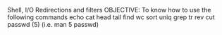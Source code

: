 Shell, I/O Redirections and filters
OBJECTIVE: To know how to use the following commands
echo
cat
head
tail
find
wc
sort
uniq
grep
tr
rev
cut
passwd (5) (i.e. man 5 passwd)
